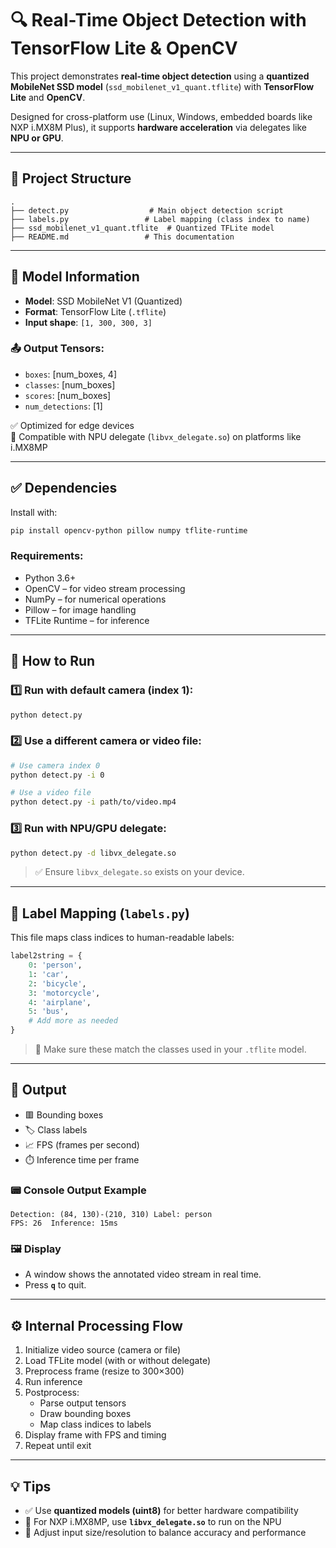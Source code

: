 # 🔍 Real-Time Object Detection with TensorFlow Lite & OpenCV

This project demonstrates **real-time object detection** using a **quantized MobileNet SSD model** (`ssd_mobilenet_v1_quant.tflite`) with **TensorFlow Lite** and **OpenCV**.

Designed for cross-platform use (Linux, Windows, embedded boards like NXP i.MX8M Plus), it supports **hardware acceleration** via delegates like **NPU or GPU**.

---

## 📁 Project Structure

```
.
├── detect.py                  # Main object detection script  
├── labels.py                 # Label mapping (class index to name)  
├── ssd_mobilenet_v1_quant.tflite  # Quantized TFLite model  
├── README.md                 # This documentation
```

---

## 🧠 Model Information

- **Model**: SSD MobileNet V1 (Quantized)  
- **Format**: TensorFlow Lite (`.tflite`)  
- **Input shape**: `[1, 300, 300, 3]`

### 📤 Output Tensors:
- `boxes`: [num_boxes, 4]  
- `classes`: [num_boxes]  
- `scores`: [num_boxes]  
- `num_detections`: [1]  

✅ Optimized for edge devices  
🧠 Compatible with NPU delegate (`libvx_delegate.so`) on platforms like i.MX8MP

---

## ✅ Dependencies

Install with:

```bash
pip install opencv-python pillow numpy tflite-runtime
```

### Requirements:
- Python 3.6+
- OpenCV – for video stream processing
- NumPy – for numerical operations
- Pillow – for image handling
- TFLite Runtime – for inference

---

## 🚀 How to Run

### 1️⃣ Run with default camera (index 1):

```bash
python detect.py
```

### 2️⃣ Use a different camera or video file:

```bash
# Use camera index 0
python detect.py -i 0

# Use a video file
python detect.py -i path/to/video.mp4
```

### 3️⃣ Run with NPU/GPU delegate:

```bash
python detect.py -d libvx_delegate.so
```

> ✅ Ensure `libvx_delegate.so` exists on your device.

---

## 📝 Label Mapping (`labels.py`)

This file maps class indices to human-readable labels:

```python
label2string = {
    0: 'person',
    1: 'car',
    2: 'bicycle',
    3: 'motorcycle',
    4: 'airplane',
    5: 'bus',
    # Add more as needed
}
```

> 🔁 Make sure these match the classes used in your `.tflite` model.

---

## 🎯 Output

- 🟥 Bounding boxes  
- 🏷️ Class labels  
- 📈 FPS (frames per second)  
- ⏱️ Inference time per frame  

### 📟 Console Output Example

```text
Detection: (84, 130)-(210, 310) Label: person
FPS: 26  Inference: 15ms
```

### 🖼️ Display

- A window shows the annotated video stream in real time.
- Press **`q`** to quit.

---

## ⚙️ Internal Processing Flow

1. Initialize video source (camera or file)
2. Load TFLite model (with or without delegate)
3. Preprocess frame (resize to 300×300)
4. Run inference
5. Postprocess:
   - Parse output tensors
   - Draw bounding boxes
   - Map class indices to labels
6. Display frame with FPS and timing
7. Repeat until exit

---

## 💡 Tips

- ✅ Use **quantized models (uint8)** for better hardware compatibility
- 🚀 For NXP i.MX8MP, use **`libvx_delegate.so`** to run on the NPU
- 📏 Adjust input size/resolution to balance accuracy and performance
